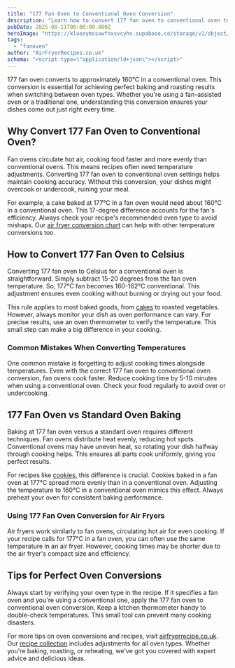 ```yaml
---
title: "177 Fan Oven to Conventional Oven Conversion"
description: "Learn how to convert 177 fan oven to conventional oven temperatures easily for perfect baking results every time with our simple guide."
pubDate: 2025-08-11T00:00:00.000Z
heroImage: "https://klueoymssxwfnxsvcyhv.supabase.co/storage/v1/object/public/md/177-fan-oven-to-conventional-oven-conversion-2447f520.png"
tags:
  - "fanoven"
author: "AirFryerRecipes.co.uk"
schema: "<script type=\"application/ld+json\"></script>"
---
```


<p>177 fan oven converts to approximately 160°C in a conventional oven. This conversion is essential for achieving perfect baking and roasting results when switching between oven types. Whether you're using a fan-assisted oven or a traditional one, understanding this conversion ensures your dishes come out just right every time.</p>

<h2>Why Convert 177 Fan Oven to Conventional Oven?</h2>
<p>Fan ovens circulate hot air, cooking food faster and more evenly than conventional ovens. This means recipes often need temperature adjustments. Converting 177 fan oven to conventional oven settings helps maintain cooking accuracy. Without this conversion, your dishes might overcook or undercook, ruining your meal.</p>
<p>For example, a cake baked at 177°C in a fan oven would need about 160°C in a conventional oven. This 17-degree difference accounts for the fan's efficiency. Always check your recipe's recommended oven type to avoid mishaps. Our <a href=https://www.airfryerrecipe.co.uk/air-fryer-conversion-chart>air fryer conversion chart</a> can help with other temperature conversions too.</p>

<h2>How to Convert 177 Fan Oven to Celsius</h2>
<p>Converting 177 fan oven to Celsius for a conventional oven is straightforward. Simply subtract 15-20 degrees from the fan oven temperature. So, 177°C fan becomes 160-162°C conventional. This adjustment ensures even cooking without burning or drying out your food.</p>
<p>This rule applies to most baked goods, from <a href=https://www.airfryerrecipe.co.uk/recipe-category/cakes>cakes</a> to roasted vegetables. However, always monitor your dish as oven performance can vary. For precise results, use an oven thermometer to verify the temperature. This small step can make a big difference in your cooking.</p>

<h3>Common Mistakes When Converting Temperatures</h3>
<p>One common mistake is forgetting to adjust cooking times alongside temperatures. Even with the correct 177 fan oven to conventional oven conversion, fan ovens cook faster. Reduce cooking time by 5-10 minutes when using a conventional oven. Check your food regularly to avoid over or undercooking.</p>

<h2>177 Fan Oven vs Standard Oven Baking</h2>
<p>Baking at 177 fan oven versus a standard oven requires different techniques. Fan ovens distribute heat evenly, reducing hot spots. Conventional ovens may have uneven heat, so rotating your dish halfway through cooking helps. This ensures all parts cook uniformly, giving you perfect results.</p>
<p>For recipes like <a href=https://www.airfryerrecipe.co.uk/recipe-category/cookies>cookies</a>, this difference is crucial. Cookies baked in a fan oven at 177°C spread more evenly than in a conventional oven. Adjusting the temperature to 160°C in a conventional oven mimics this effect. Always preheat your oven for consistent baking performance.</p>

<h3>Using 177 Fan Oven Conversion for Air Fryers</h3>
<p>Air fryers work similarly to fan ovens, circulating hot air for even cooking. If your recipe calls for 177°C in a fan oven, you can often use the same temperature in an air fryer. However, cooking times may be shorter due to the air fryer's compact size and efficiency.</p>

<h2>Tips for Perfect Oven Conversions</h2>
<p>Always start by verifying your oven type in the recipe. If it specifies a fan oven and you're using a conventional one, apply the 177 fan oven to conventional oven conversion. Keep a kitchen thermometer handy to double-check temperatures. This small tool can prevent many cooking disasters.</p>
<p>For more tips on oven conversions and recipes, visit <a href=https://www.airfryerrecipe.co.uk>airfryerrecipe.co.uk</a>. Our <a href=https://www.airfryerrecipe.co.uk/recipes>recipe collection</a> includes adjustments for all oven types. Whether you're baking, roasting, or reheating, we've got you covered with expert advice and delicious ideas.</p>
